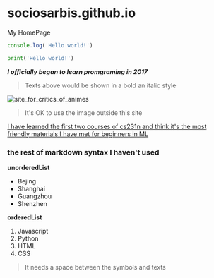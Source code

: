# sociosarbis.github.io
My HomePage
````javascript
console.log('Hello world!')
````
````python
print('Hello world!')
````
_**I officially began to learn promgraming in 2017**_
>Texts above would be shown in a bold an italic style
>
![site_for_critics_of_animes](http://bangumi.tv/img/rc3/logo.png)
>It's OK to use the image outside this site
>
[I have learned the first two courses of cs231n and think it's the most friendly materials I have met for beginners in ML](http://cs231n.github.io/)

### the rest of markdown syntax I haven't used
**unorderedList**
* Bejing
* Shanghai
* Guangzhou
* Shenzhen


**orderedList**
1. Javascript
2. Python
3. HTML
4. CSS
>It needs a space between the symbols and texts
